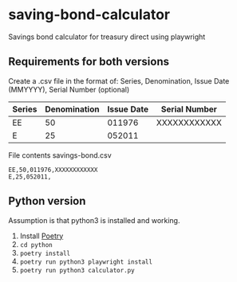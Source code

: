 # saving-bond-calculator

Savings bond calculator for treasury direct using playwright

## Requirements for both versions

Create a .csv file in the format of: Series, Denomination, Issue Date (MMYYYY), Serial Number (optional)

| Series | Denomination | Issue Date | Serial Number |
| ------ | ------------ | ---------- | ------------- |
| EE     | 50           | 011976     | XXXXXXXXXXXX  |
| E      | 25           | 052011     |               |

File contents savings-bond.csv

```
EE,50,011976,XXXXXXXXXXXX
E,25,052011,
```

## Python version

Assumption is that python3 is installed and working.

1. Install [Poetry](https://python-poetry.org/docs/#installation)
2. `cd python`
3. `poetry install`
4. `poetry run python3 playwright install`
5. `poetry run python3 calculator.py`
